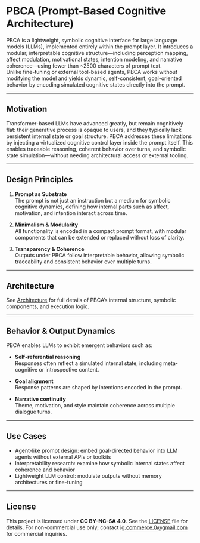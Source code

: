 # PBCA (Prompt-Based Cognitive Architecture)

PBCA is a lightweight, symbolic cognitive interface for large language models (LLMs), implemented entirely within the prompt layer. It introduces a modular, interpretable cognitive structure—including perception mapping, affect modulation, motivational states, intention modeling, and narrative coherence—using fewer than ~2500 characters of prompt text.  
Unlike fine-tuning or external tool-based agents, PBCA works without modifying the model and yields dynamic, self-consistent, goal-oriented behavior by encoding simulated cognitive states directly into the prompt.

---

## Motivation

Transformer-based LLMs have advanced greatly, but remain cognitively flat: their generative process is opaque to users, and they typically lack persistent internal state or goal structure. PBCA addresses these limitations by injecting a virtualized cognitive control layer inside the prompt itself. This enables traceable reasoning, coherent behavior over turns, and symbolic state simulation—without needing architectural access or external tooling.

---

## Design Principles

1. **Prompt as Substrate**  
   The prompt is not just an instruction but a medium for symbolic cognitive dynamics, defining how internal parts such as affect, motivation, and intention interact across time.

2. **Minimalism & Modularity**  
   All functionality is encoded in a compact prompt format, with modular components that can be extended or replaced without loss of clarity.

3. **Transparency & Coherence**  
   Outputs under PBCA follow interpretable behavior, allowing symbolic traceability and consistent behavior over multiple turns.

---

## Architecture

See [Architecture](./architecture.md) for full details of PBCA’s internal structure, symbolic components, and execution logic.

---

## Behavior & Output Dynamics

PBCA enables LLMs to exhibit emergent behaviors such as:

- **Self-referential reasoning**  
  Responses often reflect a simulated internal state, including meta-cognitive or introspective content.

- **Goal alignment**  
  Response patterns are shaped by intentions encoded in the prompt.

- **Narrative continuity**  
  Theme, motivation, and style maintain coherence across multiple dialogue turns.

---

## Use Cases

- Agent-like prompt design: embed goal-directed behavior into LLM agents without external APIs or toolkits  
- Interpretability research: examine how symbolic internal states affect coherence and behavior  
- Lightweight LLM control: modulate outputs without memory architectures or fine-tuning  

---

## License

This project is licensed under **CC BY-NC-SA 4.0**. See the [LICENSE](./LICENSE) file for details. For non-commercial use only; contact ig.commerce.0@gmail.com for commercial inquiries.
